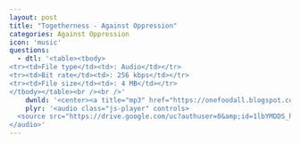 ```yaml
---
layout: post
title: "Togetherness - Against Oppression"
categories: Against Oppression
icon: 'music'
questions:
  - dtl: '<table><tbody>
<tr><td>File type</td><td>: Audio</td></tr>
<tr><td>Bit rate</td><td>: 256 kbps</td></tr>
<tr><td>File size</td><td>: 4 MB</td></tr>
</tbody></table><br /><br />'
    dwnld: '<center><a title="mp3" href="https://onefoodall.blogspot.com/2019/09/blog-post.html?u=U2FsdGVkX19fyxZucD6xInJIlBNoiNhPXdmnWhrPrKJ7X6lrTdVBNYK5z8tIsX01x6OBGDMK27FsKfETxSBqUy2QLzn4ZENR42i3YpAV07QPDELllWwoo8s53rNb%2F1jmfj1%2FlgXSGf8YzMRyMxTShtNAKe6MV3TiYfGRl9UWG5eSVyrSgtZ8y5PMmiOSb3cX" class="ut" target="_blank"><span class="feather-icon icon-download"> Download</span></a></center><br /><br />'
    plyr: '<audio class="js-player" controls>
  <source src="https://drive.google.com/uc?authuser=0&amp;id=1lbYMDDS_hKPF-6cYgv1vNanZD6Dcc598&amp;export=download" type="audio/mp3">
</audio>'
---
```

